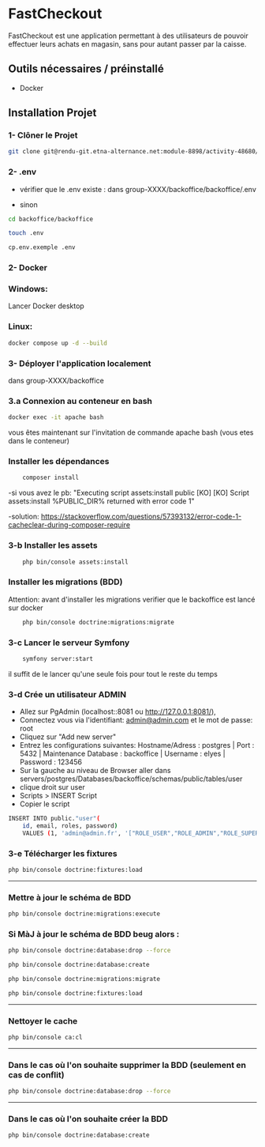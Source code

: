 # FastCheckout 

FastCheckout est une application permettant à des utilisateurs de pouvoir effectuer leurs achats en magasin, sans pour autant passer par la caisse.

## Outils nécessaires / préinstallé

- Docker

## Installation Projet

### 1- Clôner le Projet

```bash
git clone git@rendu-git.etna-alternance.net:module-8898/activity-48680/fastCheckout.git
```

### 2- .env

- vérifier que le .env existe : dans group-XXXX/backoffice/backoffice/.env

- sinon
```bash
cd backoffice/backoffice
```
```bash
touch .env
```

```bash
cp.env.exemple .env
```

### 2- Docker

### Windows:
Lancer Docker desktop

### Linux:
```bash
docker compose up -d --build
```

### 3- Déployer l'application localement

dans group-XXXX/backoffice

### 3.a Connexion au conteneur en bash

```bash
docker exec -it apache bash
```
vous êtes maintenant sur l'invitation de commande apache bash (vous etes dans le conteneur)
### Installer les dépendances

```bash
	composer install
```
-si vous avez le pb: 
"Executing script assets:install public [KO]
[KO]
Script assets:install %PUBLIC_DIR% returned with error code 1"

-solution: https://stackoverflow.com/questions/57393132/error-code-1-cacheclear-during-composer-require

### 3-b Installer les assets

```bash
	php bin/console assets:install
```

### Installer les migrations (BDD)
Attention: avant d'installer les migrations verifier que le backoffice est lancé sur docker

```bash
	php bin/console doctrine:migrations:migrate
```

### 3-c Lancer le serveur Symfony

```bash
	symfony server:start
```
il suffit de le lancer qu'une seule fois pour tout le reste du temps



### 3-d Crée un utilisateur ADMIN

- Allez sur PgAdmin (localhost::8081 ou http://127.0.0.1:8081/), 
- Connectez vous via l'identifiant: admin@admin.com et le mot de passe: root
- Cliquez sur "Add new server"
- Entrez les configurations suivantes: 
Hostname/Adress : postgres | 
Port : 5432 | 
Maintenance Database : backoffice | 
Username : elyes | 
Password : 123456
- Sur la gauche au niveau de Browser aller dans servers/postgres/Databases/backoffice/schemas/public/tables/user 
- clique droit sur user
- Scripts > INSERT Script
- Copier le script
```bash
INSERT INTO public."user"(
	id, email, roles, password)
	VALUES (1, 'admin@admin.fr', '["ROLE_USER","ROLE_ADMIN","ROLE_SUPERADMIN"]', '$2y$13$JceIqUxMcfOFV5Ub2xbU9u2nRPxxqrYBJefJ5M/fB6ripPrh20XDO');
```

### 3-e Télécharger les fixtures
```bash
php bin/console doctrine:fixtures:load
```

------------------------------------------------------------------------------------------------------------------------------------------------------------------------
### Mettre à jour le schéma de BDD
```bash
php bin/console doctrine:migrations:execute
``` 
### Si MàJ à jour le schéma de BDD beug alors :
```bash
php bin/console doctrine:database:drop --force
``` 
```bash
php bin/console doctrine:database:create
``` 
```bash
php bin/console doctrine:migrations:migrate
``` 
```bash
php bin/console doctrine:fixtures:load
```

------------------------------------------------------------------------------------------------------------------------------------------------------------------------
### Nettoyer le cache
```bash
php bin/console ca:cl
``` 

------------------------------------------------------------------------------------------------------------------------------------------------------------------------
### Dans le cas où l'on souhaite supprimer la BDD (seulement en cas de conflit)
```bash
php bin/console doctrine:database:drop --force
```

------------------------------------------------------------------------------------------------------------------------------------------------------------------------
### Dans le cas où l'on souhaite créer la BDD

```bash
php bin/console doctrine:database:create
```
